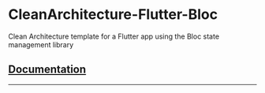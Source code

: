 # CleanArchitecture-Flutter-Bloc
Clean Architecture template for a Flutter app using the Bloc state management library

## [Documentation](./doc/index.md)
---